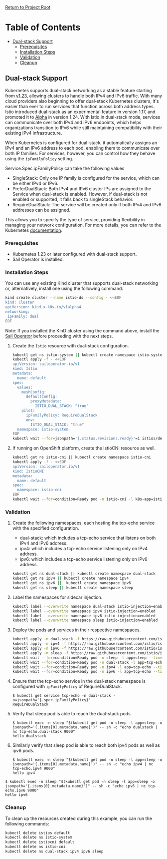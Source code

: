 [Return to Project Root](../README.md)

# Table of Contents

- [Dual-stack Support](#dual-stack-support)
  - [Prerequisites](#prerequisites)
  - [Installation Steps](#installation-steps)
  - [Validation](#validation)
  - [Cleanup](#cleanup)

## Dual-stack Support

Kubernetes supports dual-stack networking as a stable feature starting from
[v1.23](https://kubernetes.io/docs/concepts/services-networking/dual-stack/), allowing clusters to handle both
IPv4 and IPv6 traffic. With many cloud providers also beginning to offer dual-stack Kubernetes clusters, it's easier
than ever to run services that function across both address types. Istio introduced dual-stack as an experimental
feature in version 1.17, and promoted it to [Alpha](https://istio.io/latest/news/releases/1.24.x/announcing-1.24/change-notes/) in
version 1.24. With Istio in dual-stack mode, services can communicate over both IPv4 and IPv6 endpoints, which helps
organizations transition to IPv6 while still maintaining compatibility with their existing IPv4 infrastructure.

When Kubernetes is configured for dual-stack, it automatically assigns an IPv4 and an IPv6 address to each pod,
enabling them to communicate over both IP families. For services, however, you can control how they behave using
the `ipFamilyPolicy` setting.

Service.Spec.ipFamilyPolicy can take the following values
- SingleStack: Only one IP family is configured for the service, which can be either IPv4 or IPv6.
- PreferDualStack: Both IPv4 and IPv6 cluster IPs are assigned to the Service when dual-stack is enabled.
                   However, if dual-stack is not enabled or supported, it falls back to singleStack behavior.
- RequireDualStack: The service will be created only if both IPv4 and IPv6 addresses can be assigned.

This allows you to specify the type of service, providing flexibility in managing your network configuration.
For more details, you can refer to the Kubernetes [documentation](https://kubernetes.io/docs/concepts/services-networking/dual-stack/#services).

### Prerequisites

- Kubernetes 1.23 or later configured with dual-stack support.
- Sail Operator is installed.

### Installation Steps

You can use any existing Kind cluster that supports dual-stack networking or, alternatively, install one using the following command.

```bash
kind create cluster --name istio-ds --config - <<EOF
kind: Cluster
apiVersion: kind.x-k8s.io/v1alpha4
networking:
 ipFamily: dual
EOF
```

Note: If you installed the KinD cluster using the command above, install the [Sail Operator](../general/getting-started.md#getting-started) before proceeding with the next steps.

1. Create the `Istio` resource with dual-stack configuration.

   ```bash { name=create-istio-dual-stack tag=dual-stack }
   kubectl get ns istio-system || kubectl create namespace istio-system
   kubectl apply -f - <<EOF
   apiVersion: sailoperator.io/v1
   kind: Istio
   metadata:
     name: default
   spec:
     values:
       meshConfig:
         defaultConfig:
           proxyMetadata:
             ISTIO_DUAL_STACK: "true"
       pilot:
         ipFamilyPolicy: RequireDualStack
         env:
           ISTIO_DUAL_STACK: "true"
     namespace: istio-system
   EOF
   kubectl wait --for=jsonpath='{.status.revisions.ready}'=1 istios/default --timeout=3m
   ```

2. If running on OpenShift platform, create the IstioCNI resource as well.

   ```bash
   kubectl get ns istio-cni || kubectl create namespace istio-cni
   kubectl apply -f - <<EOF
   apiVersion: sailoperator.io/v1
   kind: IstioCNI
   metadata:
     name: default
   spec:
     namespace: istio-cni
   EOF
   kubectl wait --for=condition=Ready pod -n istio-cni -l k8s-app=istio-cni-node --timeout=60s
   ```

### Validation

1. Create the following namespaces, each hosting the tcp-echo service with the specified configuration.

   - dual-stack: which includes a tcp-echo service that listens on both IPv4 and IPv6 address.
   - ipv4: which includes a tcp-echo service listening only on IPv4 address.
   - ipv6: which includes a tcp-echo service listening only on IPv6 address.

   ```bash { name=create-namespaces tag=dual-stack }
   kubectl get ns dual-stack || kubectl create namespace dual-stack
   kubectl get ns ipv4 || kubectl create namespace ipv4
   kubectl get ns ipv6 ||  kubectl create namespace ipv6
   kubectl get ns sleep || kubectl create namespace sleep
   ```

2. Label the namespaces for sidecar injection.
   ```bash { name=label-namespaces tag=dual-stack }
   kubectl label --overwrite namespace dual-stack istio-injection=enabled
   kubectl label --overwrite namespace ipv4 istio-injection=enabled
   kubectl label --overwrite namespace ipv6 istio-injection=enabled
   kubectl label --overwrite namespace sleep istio-injection=enabled
   ```

3. Deploy the pods and services in their respective namespaces.
   ```bash { name=deploy-pods-and-services tag=dual-stack }
   kubectl apply -n dual-stack -f https://raw.githubusercontent.com/istio/istio/release-1.23/samples/tcp-echo/tcp-echo-dual-stack.yaml
   kubectl apply -n ipv4 -f https://raw.githubusercontent.com/istio/istio/release-1.23/samples/tcp-echo/tcp-echo-ipv4.yaml
   kubectl apply -n ipv6 -f https://raw.githubusercontent.com/istio/istio/release-1.23/samples/tcp-echo/tcp-echo-ipv6.yaml
   kubectl apply -n sleep -f https://raw.githubusercontent.com/istio/istio/release-1.23/samples/sleep/sleep.yaml
   kubectl wait --for=condition=Ready pod -n sleep -l app=sleep --timeout=60s
   kubectl wait --for=condition=Ready pod -n dual-stack -l app=tcp-echo --timeout=60s
   kubectl wait --for=condition=Ready pod -n ipv4 -l app=tcp-echo --timeout=60s
   kubectl wait --for=condition=Ready pod -n ipv6 -l app=tcp-echo --timeout=60s
   ```

4. Ensure that the tcp-echo service in the dual-stack namespace is configured with `ipFamilyPolicy` of RequireDualStack.
   ```console
   $ kubectl get service tcp-echo -n dual-stack -o=jsonpath='{.spec.ipFamilyPolicy}'
   RequireDualStack
   ```
<!-- ```bash { name=validation-ipfamilypolicy tag=dual-stack}
    response=$(kubectl get service tcp-echo -n dual-stack -o=jsonpath='{.spec.ipFamilyPolicy}')
    echo $response
    if [ "$response" = "RequireDualStack" ]; then
        echo "ipFamilyPolicy is set to RequireDualStack as expected"
    else
        echo "ipFamilyPolicy is not set to RequireDualStack"
        exit 1
    fi
``` -->
5. Verify that sleep pod is able to reach the dual-stack pods.
   ```console
   $ kubectl exec -n sleep "$(kubectl get pod -n sleep -l app=sleep -o jsonpath='{.items[0].metadata.name}')" -- sh -c "echo dualstack | nc tcp-echo.dual-stack 9000"
   hello dualstack
   ```
<!-- ```bash { name=validation-sleep-reach-dual-stack tag=dual-stack}
    response=$(kubectl exec -n sleep "$(kubectl get pod -n sleep -l app=sleep -o jsonpath='{.items[0].metadata.name}')" -- sh -c "echo dualstack | nc tcp-echo.dual-stack 9000")
    echo $response
    if [ "$response" = "hello dualstack" ]; then
        echo "Sleep can reach tcp-echo.dual-stack pod as expected"
    else
        echo "tcp-echo.dual-stack pod is not reachable from sleep pod"
        exit 1
    fi
``` -->
6. Similarly verify that sleep pod is able to reach both ipv4 pods as well as ipv6 pods.
   ```console
   $ kubectl exec -n sleep "$(kubectl get pod -n sleep -l app=sleep -o jsonpath='{.items[0].metadata.name}')" -- sh -c "echo ipv4 | nc tcp-echo.ipv4 9000"
   hello ipv4
   ```
<!-- ```bash { name=validation-sleep-reach-ipv4-pod tag=dual-stack}
    response=$(kubectl exec -n sleep "$(kubectl get pod -n sleep -l app=sleep -o jsonpath='{.items[0].metadata.name}')" -- sh -c "echo ipv4 | nc tcp-echo.ipv4 9000")
    echo $response
    if [ "$response" = "hello ipv4" ]; then
        echo "Sleep can reach tcp-echo.ipv4 pod as expected"
    else
        echo "tcp-echo.ipv4 pod is not reachable from sleep pod"
        exit 1
    fi
``` -->
   ```console
   $ kubectl exec -n sleep "$(kubectl get pod -n sleep -l app=sleep -o jsonpath='{.items[0].metadata.name}')" -- sh -c "echo ipv6 | nc tcp-echo.ipv6 9000"
   hello ipv6
   ```
<!-- ```bash { name=validation-sleep-reach-ipv4-pod tag=dual-stack}
    response=$(kubectl exec -n sleep "$(kubectl get pod -n sleep -l app=sleep -o jsonpath='{.items[0].metadata.name}')" -- sh -c "echo ipv6 | nc tcp-echo.ipv6 9000")
    echo $response
    if [ "$response" = "hello ipv6" ]; then
        echo "Sleep can reach tcp-echo.ipv6 pod as expected"
    else
        echo "tcp-echo.ipv6 pod is not reachable from sleep pod"
        exit 1
    fi
``` -->
### Cleanup
To clean up the resources created during this example, you can run the following commands:
   ```bash
   kubectl delete istios default
   kubectl delete ns istio-system
   kubectl delete istiocni default
   kubectl delete ns istio-cni
   kubectl delete ns dual-stack ipv4 ipv6 sleep
   ```